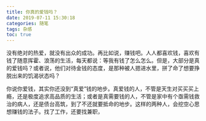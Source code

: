 ```yaml
---
title: 你真的爱钱吗？
date: 2019-07-11 15:30:18
categories: 随笔
tags: 杂感
toc: true
---
```

没有绝对的热爱，就没有出众的成功。再比如说，赚钱吧。人人都喜欢钱，喜欢有钱了随意挥霍、浪荡的生活，每天都说：等我有钱了怎么怎么。但是，大部分是真的爱钱吗？或者说，他们对待金钱的态度，是那种被人摁进水里，拼了命了想要挣脱出来的饥渴状态吗？

你说你爱钱，其实你还没到“真爱”钱的地步。真爱钱的人，不管是天生对买买买上瘾，还是极度追求高品质的生活；或者是真需要钱的人，不管是家中有个亟需钱救治的病人，还是债台高筑，到了不还就要抵命的地步。这样的两种人，会挖空心思想赚钱的法子。找了工作，还要找兼职，
